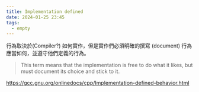 ```yaml
---
title: Implementation defined
date: 2024-01-25 23:45
tags:
  - empty
---
```

行為取決於(Compiler?) 如何實作，但是實作們必須明確的撰寫 (document) 行為應當如何，並遵守他們定義的行為。


> This term means that the implementation is free to do what it likes, but must document its choice and stick to it.
> 

https://gcc.gnu.org/onlinedocs/cpp/Implementation-defined-behavior.html

